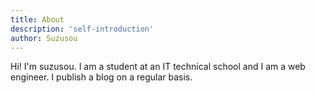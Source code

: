 ```yaml
---
title: About
description: 'self-introduction'
author: Suzusou
---
```


Hi! I'm suzusou.
I am a student at an IT technical school and I am a web engineer.
I publish a blog on a regular basis.